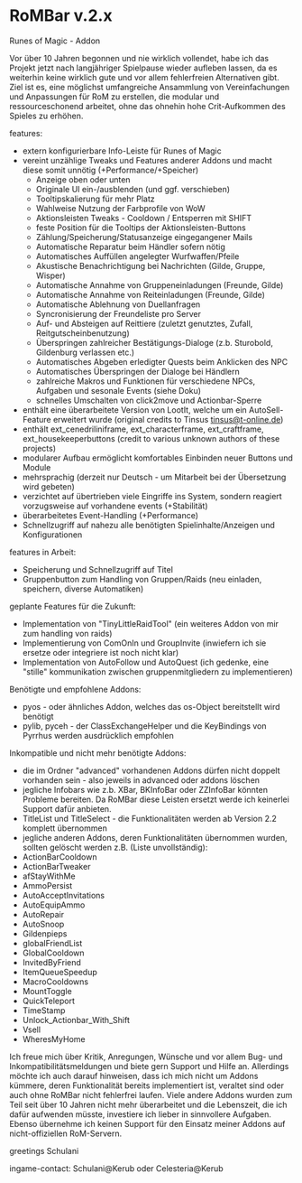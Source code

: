 # RoMBar v.2.x
Runes of Magic - Addon

Vor über 10 Jahren begonnen und nie wirklich vollendet, habe ich das Projekt jetzt nach langjähriger Spielpause wieder aufleben lassen, da es weiterhin keine wirklich gute und vor allem fehlerfreien Alternativen gibt. Ziel ist es, eine möglichst umfangreiche Ansammlung von Vereinfachungen und Anpassungen für RoM zu erstellen, die modular und ressourceschonend arbeitet, ohne das ohnehin hohe Crit-Aufkommen des Spieles zu erhöhen.

features:
* extern konfigurierbare Info-Leiste für Runes of Magic
* vereint unzählige Tweaks und Features anderer Addons und macht diese somit unnötig (+Performance/+Speicher)
  * Anzeige oben oder unten
  * Originale UI ein-/ausblenden (und ggf. verschieben)
  * Tooltipskalierung für mehr Platz
  * Wahlweise Nutzung der Farbprofile von WoW
  * Aktionsleisten Tweaks - Cooldown / Entsperren mit SHIFT
  * feste Position für die Tooltips der Aktionsleisten-Buttons
  * Zählung/Speicherung/Statusanzeige eingegangener Mails
  * Automatische Reparatur beim Händler sofern nötig
  * Automatisches Auffüllen angelegter Wurfwaffen/Pfeile
  * Akustische Benachrichtigung bei Nachrichten (Gilde, Gruppe, Wisper)
  * Automatische Annahme von Gruppeneinladungen (Freunde, Gilde)
  * Automatische Annahme von Reiteinladungen (Freunde, Gilde)
  * Automatische Ablehnung von Duellanfragen
  * Syncronisierung der Freundeliste pro Server
  * Auf- und Absteigen auf Reittiere (zuletzt genutztes, Zufall, Reitgutscheinbenutzung)
  * Überspringen zahlreicher Bestätigungs-Dialoge (z.b. Sturobold, Gildenburg verlassen etc.)
  * Automatisches Abgeben erledigter Quests beim Anklicken des NPC
  * Automatisches Überspringen der Dialoge bei Händlern
  * zahlreiche Makros und Funktionen für verschiedene NPCs, Aufgaben und sesonale Events (siehe Doku)
  * schnelles Umschalten von click2move und Actionbar-Sperre
* enthält eine überarbeitete Version von LootIt, welche um ein AutoSell-Feature erweitert wurde (original credits to Tinsus <tinsus@t-online.de>)
* enthält ext_cenedriliniframe, ext_characterframe, ext_craftframe, ext_housekeeperbuttons (credit to various unknown authors of these projects)
* modularer Aufbau ermöglicht komfortables Einbinden neuer Buttons und Module
* mehrsprachig (derzeit nur Deutsch - um Mitarbeit bei der Übersetzung wird gebeten)
* verzichtet auf übertrieben viele Eingriffe ins System, sondern reagiert vorzugsweise auf vorhandene events (+Stabilität)
* überarbeitetes Event-Handling (+Performance)
* Schnellzugriff auf nahezu alle benötigten Spielinhalte/Anzeigen und Konfigurationen

features in Arbeit:
  * Speicherung und Schnellzugriff auf Titel
  * Gruppenbutton zum Handling von Gruppen/Raids (neu einladen, speichern, diverse Automatiken)

geplante Features für die Zukunft:
  * Implementation von "TinyLittleRaidTool" (ein weiteres Addon von mir zum handling von raids)
  * Implementierung von ComOnIn und GroupInvite (inwiefern ich sie ersetze oder integriere ist noch nicht klar)
  * Implementation von AutoFollow und AutoQuest (ich gedenke, eine "stille" kommunikation zwischen gruppenmitgliedern zu implementieren)

Benötigte und empfohlene Addons:
* pyos - oder ähnliches Addon, welches das os-Object bereitstellt wird benötigt
* pylib, pyceh - der ClassExchangeHelper und die KeyBindings von Pyrrhus werden ausdrücklich empfohlen

Inkompatible und nicht mehr benötigte Addons:
* die im Ordner "advanced" vorhandenen Addons dürfen nicht doppelt vorhanden sein - also jeweils in advanced oder addons löschen
* jegliche Infobars wie z.b. XBar, BKInfoBar oder ZZInfoBar könnten Probleme bereiten. Da RoMBar diese Leisten ersetzt werde ich keinerlei Support dafür anbieten.
* TitleList und TitleSelect - die Funktionalitäten werden ab Version 2.2 komplett übernommen
* jegliche anderen Addons, deren Funktionalitäten übernommen wurden, sollten gelöscht werden z.B. (Liste unvollständig):
 * ActionBarCooldown
 * ActionBarTweaker
 * afStayWithMe
 * AmmoPersist
 * AutoAcceptInvitations
 * AutoEquipAmmo
 * AutoRepair
 * AutoSnoop
 * Gildenpieps
 * globalFriendList
 * GlobalCooldown
 * InvitedByFriend
 * ItemQueueSpeedup
 * MacroCooldowns
 * MountToggle
 * QuickTeleport
 * TimeStamp
 * Unlock_Actionbar_With_Shift
 * Vsell
 * WheresMyHome
 

Ich freue mich über Kritik, Anregungen, Wünsche und vor allem Bug- und Inkompatibilitätsmeldungen und biete gern Support und Hilfe an. Allerdings möchte ich auch darauf hinweisen, dass ich mich nicht um Addons kümmere, deren Funktionalität bereits implementiert ist, veraltet sind oder auch ohne RoMBar nicht fehlerfrei laufen. Viele andere Addons wurden zum Teil seit über 10 Jahren nicht mehr überarbeitet und die Lebenszeit, die ich dafür aufwenden müsste, investiere ich lieber in sinnvollere Aufgaben. Ebenso übernehme ich keinen Support für den Einsatz meiner Addons auf nicht-offiziellen RoM-Servern.


greetings
Schulani

ingame-contact: Schulani@Kerub oder Celesteria@Kerub
